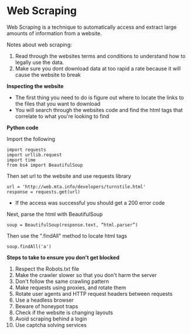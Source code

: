 # Web Scraping

Web Scraping is a technique to automatically access and extract large amounts of information from a website.

Notes about web scraping:

1. Read through the websites terms and conditions to understand how to legally use the data.
2. Make sure you dont download data at too rapid a rate because it will cause the website to break

**Inspecting the website**

- The first thing you need to do is figure out where to locate the links to the files that you want to download
- You will search through the websites code and find the html tags that correlate to what you're looking to find

**Python code**

Import the following

```
import requests
import urllib.request
import time
from bs4 import BeautifulSoup
```

Then set url to the website and use requests library

```
url = 'http://web.mta.info/developers/turnstile.html'
response = requests.get(url)
```

- If the access was successful you should get a 200 error code

Next, parse the html with BeautifulSoup

```
soup = BeautifulSoup(response.text, “html.parser”)
```

Then use the ".findAll" method to locate html tags

```
soup.findAll('a')
```

**Steps to take to ensure you don't get blocked**

1. Respect the Robots.txt file
2. Make the crawler slower so that you don't harm the server
3. Don't follow the same crawling pattern
4. Make requests using proxies, and rotate them
5. Rotate user agents and HTTP request headers between requests
6. Use a headless browser
7. Beware of honeypot traps
8. Check if the website is changing layouts
9. Avoid scraping behind a login
10. Use captcha solving services
